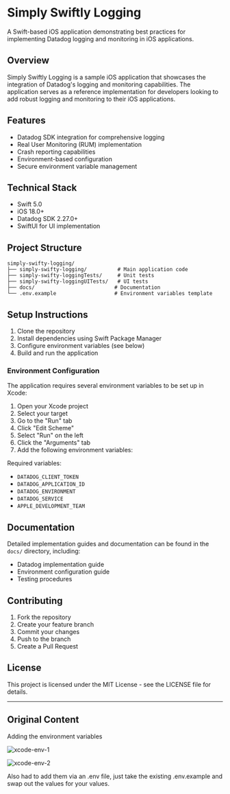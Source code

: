# Simply Swiftly Logging

A Swift-based iOS application demonstrating best practices for implementing Datadog logging and monitoring in iOS applications.

## Overview

Simply Swiftly Logging is a sample iOS application that showcases the integration of Datadog's logging and monitoring capabilities. The application serves as a reference implementation for developers looking to add robust logging and monitoring to their iOS applications.

## Features

- Datadog SDK integration for comprehensive logging
- Real User Monitoring (RUM) implementation
- Crash reporting capabilities
- Environment-based configuration
- Secure environment variable management

## Technical Stack

- Swift 5.0
- iOS 18.0+
- Datadog SDK 2.27.0+
- SwiftUI for UI implementation

## Project Structure

```
simply-swifty-logging/
├── simply-swifty-logging/          # Main application code
├── simply-swifty-loggingTests/     # Unit tests
├── simply-swifty-loggingUITests/   # UI tests
├── docs/                          # Documentation
└── .env.example                   # Environment variables template
```

## Setup Instructions

1. Clone the repository
2. Install dependencies using Swift Package Manager
3. Configure environment variables (see below)
4. Build and run the application

### Environment Configuration

The application requires several environment variables to be set up in Xcode:

1. Open your Xcode project
2. Select your target
3. Go to the "Run" tab
4. Click "Edit Scheme"
5. Select "Run" on the left
6. Click the "Arguments" tab
7. Add the following environment variables:

Required variables:
- `DATADOG_CLIENT_TOKEN`
- `DATADOG_APPLICATION_ID`
- `DATADOG_ENVIRONMENT`
- `DATADOG_SERVICE`
- `APPLE_DEVELOPMENT_TEAM`

## Documentation

Detailed implementation guides and documentation can be found in the `docs/` directory, including:
- Datadog implementation guide
- Environment configuration guide
- Testing procedures

## Contributing

1. Fork the repository
2. Create your feature branch
3. Commit your changes
4. Push to the branch
5. Create a Pull Request

## License

This project is licensed under the MIT License - see the LICENSE file for details.

---

## Original Content

Adding the environment variables 

![xcode-env-1](https://github.com/user-attachments/assets/1c888b4b-fcbf-4315-a71a-fd7d0353587b)

![xcode-env-2](https://github.com/user-attachments/assets/8ace4ab9-1752-4214-b922-748d763515ee)

Also had to add them via an .env file, just take the existing .env.example and swap out the values for your values.
